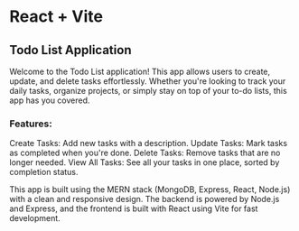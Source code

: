 # React + Vite

## Todo List Application

Welcome to the Todo List application! This app allows users to create, update, and delete tasks effortlessly. Whether you're looking to track your daily tasks, organize projects, or simply stay on top of your to-do lists, this app has you covered.

### Features:

 Create Tasks: Add new tasks with a description.
Update Tasks: Mark tasks as completed when you're done.
Delete Tasks: Remove tasks that are no longer needed.
View All Tasks: See all your tasks in one place, sorted by completion status.

This app is built using the MERN stack (MongoDB, Express, React, Node.js) with a clean and responsive design. The backend is powered by Node.js and Express, and the frontend is built with React using Vite for fast development.
